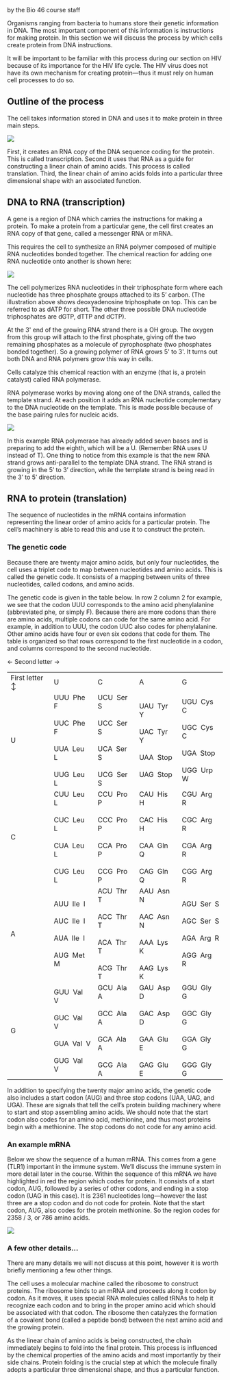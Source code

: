 by the Bio 46 course staff
 

Organisms ranging from bacteria to humans store their genetic information in DNA. The most important component of this information is instructions for making protein. In this section we will discuss the process by which cells create protein from DNA instructions.

  

It will be important to be familiar with this process during our section on HIV because of its importance for the HIV life cycle. The HIV virus does not have its own mechanism for creating protein—thus it must rely on human cell processes to do so.

  

## Outline of the process

The cell takes information stored in DNA and uses it to make protein in three main steps.

  

![](https://lh7-us.googleusercontent.com/eeGwmMkAgVD20ee8ygP10e3vn96N-JMg0D8DnzxpWn08GeJmo-PdX4GwHmLy1R8JRf8duCauONl7axGT6xLSH02jf7U-v2_7WRw2DlzjUZ0K11ataTfAf6oyaBLVdwlFWjUjC9a1Wbacgp0s84FC0-g)

  

First, it creates an RNA copy of the DNA sequence coding for the protein. This is called transcription. Second it uses that RNA as a guide for constructing a linear chain of amino acids. This process is called translation. Third, the linear chain of amino acids folds into a particular three dimensional shape with an associated function.

  

## DNA to RNA (transcription)

  

A gene is a region of DNA which carries the instructions for making a protein. To make a protein from a particular gene, the cell first creates an RNA copy of that gene, called a messenger RNA or mRNA.

  

This requires the cell to synthesize an RNA polymer composed of multiple RNA nucleotides bonded together. The chemical reaction for adding one RNA nucleotide onto another is shown here:

  

![](https://lh7-us.googleusercontent.com/VQ8Q-m5NuYuT1uqwuhwJWqHo4DvS4J0dqsuIgtjYg2inuebycQjytBOg53S8vUd6qjxHHG2CAWdm88EImtcDbxde09c0CNrKgCDoN6IWXZinNjtC9uJpMpaUOsnFrZ5Xg7sIUPnq9bkQ4VSZHIn9fIY)

  

The cell polymerizes RNA nucleotides in their triphosphate form where each nucleotide has three phosphate groups attached to its 5’ carbon. (The illustration above shows deoxyadenosine triphosphate on top. This can be referred to as dATP for short. The other three possible DNA nucleotide triphosphates are dGTP, dTTP and dCTP).

  

At the 3' end of the growing RNA strand there is a OH group. The oxygen from this group will attach to the first phosphate, giving off the two remaining phosphates as a molecule of pyrophosphate (two phosphates bonded together). So a growing polymer of RNA grows 5' to 3'. It turns out both DNA and RNA polymers grow this way in cells.

  

Cells catalyze this chemical reaction with an enzyme (that is, a protein catalyst) called RNA polymerase.

  

RNA polymerase works by moving along one of the DNA strands, called the template strand. At each position it adds an RNA nucleotide complementary to the DNA nucleotide on the template. This is made possible because of the base pairing rules for nucleic acids.

  

![](https://lh7-us.googleusercontent.com/fMC2X_m64lGzLgSR8iAVSvmbacabxHFF2EE_6gPNwaw7dKTJMsFgNzqqNS3B1lKIlPCNl63IbLchgRs6jWe7jhgAAcNIe94a3yMJA9zVDUfZEjtpIVMfBNq7ynALnjX8r6zH6rU4wF8aEJOLON9SMas)

  

In this example RNA polymerase has already added seven bases and is preparing to add the eighth, which will be a U. (Remember RNA uses U instead of T). One thing to notice from this example is that the new RNA strand grows anti-parallel to the template DNA strand. The RNA strand is growing in the 5’ to 3’ direction, while the template strand is being read in the 3’ to 5’ direction.

## RNA to protein (translation)

  

The sequence of nucleotides in the mRNA contains information representing the linear order of amino acids for a particular protein. The cell’s machinery is able to read this and use it to construct the protein.

### The genetic code

Because there are twenty major amino acids, but only four nucleotides, the cell uses a triplet code to map between nucleotides and amino acids. This is called the genetic code. It consists of a mapping between units of three nucleotides, called codons, and amino acids. 

  

The genetic code is given in the table below. In row 2 column 2 for example, we see that the codon UUU corresponds to the amino acid phenylalanine (abbreviated phe, or simply F). Because there are more codons than there are amino acids, multiple codons can code for the same amino acid. For example, in addition to UUU, the codon UUC also codes for phenylalanine. Other amino acids have four or even six codons that code for them. The table is organized so that rows correspond to the first nucleotide in a codon, and columns correspond to the second nucleotide.

← Second letter →

|   |   |   |   |   |
|---|---|---|---|---|
|First letter ↕|U|C|A|G|
|U|UUU  Phe  F<br><br>UUC  Phe  F<br><br>UUA  Leu  L<br><br>UUG  Leu  L|UCU  Ser  S<br><br>UCC  Ser  S<br><br>UCA  Ser  S<br><br>UCG  Ser  S|UAU  Tyr  Y<br><br>UAC  Tyr  Y<br><br>UAA  Stop<br><br>UAG  Stop|UGU  Cys  C<br><br>UGC  Cys  C<br><br>UGA  Stop<br><br>UGG  Urp  W|
|C|CUU  Leu  L<br><br>CUC  Leu  L<br><br>CUA  Leu  L<br><br>CUG  Leu  L|CCU  Pro  P<br><br>CCC  Pro  P<br><br>CCA  Pro  P<br><br>CCG  Pro  P|CAU  His  H<br><br>CAC  His  H<br><br>CAA  Gln  Q<br><br>CAG  Gln  Q|CGU  Arg  R<br><br>CGC  Arg  R<br><br>CGA  Arg  R<br><br>CGG  Arg  R|
|A|AUU  Ile  I<br><br>AUC  Ile  I<br><br>AUA  Ile  I<br><br>AUG  Met  M|ACU  Thr  T<br><br>ACC  Thr  T<br><br>ACA  Thr  T<br><br>ACG  Thr  T|AAU  Asn  N<br><br>AAC  Asn  N<br><br>AAA  Lys  K<br><br>AAG  Lys  K|AGU  Ser  S<br><br>AGC  Ser  S<br><br>AGA  Arg  R<br><br>AGG  Arg  R|
|G|GUU  Val  V<br><br>GUC  Val  V<br><br>GUA  Val  V<br><br>GUG  Val  V|GCU  Ala  A<br><br>GCC  Ala  A<br><br>GCA  Ala  A<br><br>GCG  Ala  A|GAU  Asp  D<br><br>GAC  Asp  D<br><br>GAA  Glu  E<br><br>GAG  Glu  E|GGU  Gly  G<br><br>GGC  Gly  G<br><br>GGA  Gly  G<br><br>GGG  Gly  G|

In addition to specifying the twenty major amino acids, the genetic code also includes a start codon (AUG) and three stop codons (UAA, UAG, and UGA). These are signals that tell the cell’s protein building machinery where to start and stop assembling amino acids. We should note that the start codon also codes for an amino acid, methionine, and thus most proteins begin with a methionine. The stop codons do not code for any amino acid.

### An example mRNA

  

Below we show the sequence of a human mRNA. This comes from a gene (TLR1) important in the immune system. We’ll discuss the immune system in more detail later in the course. Within the sequence of this mRNA we have highlighted in red the region which codes for protein. It consists of a start codon, AUG, followed by a series of other codons, and ending in a stop codon (UAG in this case). It is 2361 nucleotides long—however the last three are a stop codon and do not code for protein. Note that the start codon, AUG, also codes for the protein methionine. So the region codes for 2358 / 3, or 786 amino acids.

  

![](https://lh7-us.googleusercontent.com/NQUAa5oZXOss82Vle3k6WE_hdqYfRdvoFx_U2M0ro_VIK-w6PxrfBVxgAop95kyNpm9pqHbZ7ME_awCZpB4cRYn8HKSL5WAkZX0OBO4iHboOpVtDlKX3NiKvtL1TAdQ6ZxiS85wWT1w0rwzhjd4UY_0)

  

### A few other details...

  

There are many details we will not discuss at this point, however it is worth briefly mentioning a few other things.

  

The cell uses a molecular machine called the ribosome to construct proteins. The ribosome binds to an mRNA and proceeds along it codon by codon. As it moves, it uses special RNA molecules called tRNAs to help it recognize each codon and to bring in the proper amino acid which should be associated with that codon. The ribosome then catalyzes the formation of a covalent bond (called a peptide bond) between the next amino acid and the growing protein.

  

As the linear chain of amino acids is being constructed, the chain immediately begins to fold into the final protein. This process is influenced by the chemical properties of the amino acids and most importantly by their side chains. Protein folding is the crucial step at which the molecule finally adopts a particular three dimensional shape, and thus a particular function.
